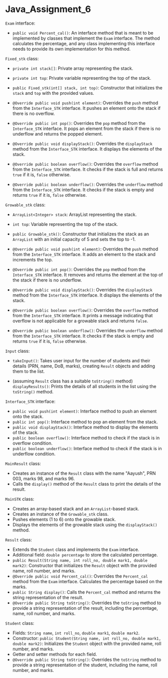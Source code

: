 # Java_Assignment_6

`Exam` interface:

- `public void Percent_cal()`: An interface method that is meant to be implemented by classes that implement the `Exam` interface. The method calculates the percentage, and any class implementing this interface needs to provide its own implementation for this method.

`Fixed_stk` class:

- `private int stack[]`: Private array representing the stack.
- `private int top`: Private variable representing the top of the stack.

- `public Fixed_stk(int[] stack, int top)`: Constructor that initializes the `stack` and `top` with the provided values.
- `@Override public void push(int element)`: Overrides the `push` method from the `Interface_STK` interface. It pushes an element onto the stack if there is no overflow.
- `@Override public int pop()`: Overrides the `pop` method from the `Interface_STK` interface. It pops an element from the stack if there is no underflow and returns the popped element.
- `@Override public void displayStack()`: Overrides the `displayStack` method from the `Interface_STK` interface. It displays the elements of the stack.
- `@Override public boolean overflow()`: Overrides the `overflow` method from the `Interface_STK` interface. It checks if the stack is full and returns `true` if it is, `false` otherwise.
- `@Override public boolean underflow()`: Overrides the `underflow` method from the `Interface_STK` interface. It checks if the stack is empty and returns `true` if it is, `false` otherwise.

`Growable_stk` class:

- `ArrayList<Integer> stack`: ArrayList representing the stack.
- `int top`: Variable representing the top of the stack.

- `public Growable_stk()`: Constructor that initializes the stack as an `ArrayList` with an initial capacity of 5 and sets the top to -1.
- `@Override public void push(int element)`: Overrides the `push` method from the `Interface_STK` interface. It adds an element to the stack and increments the top.
- `@Override public int pop()`: Overrides the `pop` method from the `Interface_STK` interface. It removes and returns the element at the top of the stack if there is no underflow.
- `@Override public void displayStack()`: Overrides the `displayStack` method from the `Interface_STK` interface. It displays the elements of the stack.
- `@Override public boolean overflow()`: Overrides the `overflow` method from the `Interface_STK` interface. It prints a message indicating that overflow is not applicable for a growable stack and returns `false`.
- `@Override public boolean underflow()`: Overrides the `underflow` method from the `Interface_STK` interface. It checks if the stack is empty and returns `true` if it is, `false` otherwise.

`Input` class:

- `takeInput()`: Takes user input for the number of students and their details (PRN, name, DoB, marks), creating `Result` objects and adding them to the list.

- (assuming `Result` class has a suitable `toString()` method) `displayResults()`: Prints the details of all students in the list using the `toString()` method.

`Interface_STK` interface:

- `public void push(int element)`: Interface method to push an element onto the stack.
- `public int pop()`: Interface method to pop an element from the stack.
- `public void displayStack()`: Interface method to display the elements of the stack.
- `public boolean overflow()`: Interface method to check if the stack is in overflow condition.
- `public boolean underflow()`: Interface method to check if the stack is in underflow condition.

`MainResult` class:

- Creates an instance of the `Result` class with the name "Aayush", PRN 003, marks 98, and marks 96.
- Calls the `display()` method of the `Result` class to print the details of the result.

`MainSTK` class:

- Creates an array-based stack and an `ArrayList`-based stack.
- Creates an instance of the `Growable_stk` class.
- Pushes elements (1 to 6) onto the growable stack.
- Displays the elements of the growable stack using the `displayStack()` method.

`Result` class:

- Extends the `Student` class and implements the `Exam` interface.
- Additional field: `double percentage` to store the calculated percentage.
- `public Result(String name, int roll_no, double mark1, double mark2)`: Constructor that initializes the `Result` object with the provided name, roll number, and marks.
- `@Override public void Percent_cal()`: Overrides the `Percent_cal` method from the `Exam` interface. Calculates the percentage based on the marks.
- `public String display()`: Calls the `Percent_cal` method and returns the string representation of the result.
- `@Override public String toString()`: Overrides the `toString` method to provide a string representation of the result, including the percentage, name, roll number, and marks.

`Student` class:

- Fields: `String name`, `int roll_no`, `double mark1`, `double mark2`.
- Constructor: `public Student(String name, int roll_no, double mark1, double mark2)`: Initializes the `Student` object with the provided name, roll number, and marks.
- Getter and setter methods for each field.
- `@Override public String toString()`: Overrides the `toString` method to provide a string representation of the student, including the name, roll number, and marks.
